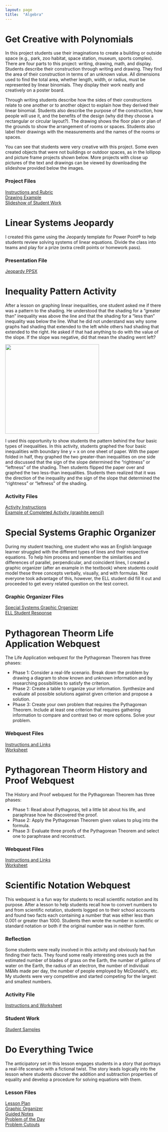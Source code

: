 ```yaml
---
layout: page
title:  "Algebra"
---
```


# Get Creative with Polynomials
  
In this project students use their imaginations to create a building or outside space (e.g., park, zoo habitat, space station, museum, sports complex). There are four parts to this project: writing, drawing, math, and display. Students describe their construction through writing and drawing. They find the area of their construction in terms of an unknown value. All dimensions used to find the total area, whether length, width, or radius, must be represented by linear binomials. They display their work neatly and creatively on a poster board.

Through writing students describe how the sides of their constructions relate to one another or to another object to explain how they derived their linear binomial. Students also describe the purpose of the construction, how people will use it, and the benefits of the design (why did they choose a rectangular or circular layout?). The drawing shows the floor plan or plan of the grounds to show the arrangement of rooms or spaces. Students also label their drawings with the measurements and the names of the rooms or spaces.

You can see that students were very creative with this project. Some even created objects that were not buildings or outdoor spaces, as in the lollipop and picture frame projects shown below. More projects with close up pictures of the text and drawings can be viewed by downloading the slideshow provided below the images.

### Project Files
<a href="https://lisasteaching.github.io/portfolio_teaching/algebra/Get-Creative-with-Polynomials-Rubric.pdf" target="_blank">Instructions and Rubric</a><br />
<a href="https://lisasteaching.github.io/portfolio_teaching/algebra/Get-Creative-with-Polynomials-Drawing-Ex.pdf" target="_blank">Drawing Example</a><br />
<a href="https://lisasteaching.github.io/portfolio_teaching/algebra/Get-Creative-with-Polynomials.ppsx" target="_blank">Slideshow of Student Work</a>
                                                                                                                      
# Linear Systems Jeopardy

I created this game using the Jeopardy template for Power Point® to help students review solving systems of linear equations. Divide the class into teams and play for a prize (extra credit points or homework pass).

### Presentation File
<a href="https://lisasteaching.github.io/portfolio_teaching/algebra/Linear-Systems-Jeopardy.ppsx" target="_blank">Jeopardy PPSX</a>

# Inequality Pattern Activity

After a lesson on graphing linear inequalities, one student asked me if there was a pattern to the shading. He understood that the shading for a “greater than” inequality was above the line and that the shading for a “less than” inequality was below the line. What he did not understand was why some graphs had shading that extended to the left while others had shading that extended to the right. He asked if that had anything to do with the value of the slope. If the slope was negative, did that mean the shading went left?

<img class="size-medium wp-image-4302 alignright" src="https://lisasteaching.github.io/portfolio_teaching/images/Graphing-Linear-Inequalz-Pattern-300x286.png" alt="" width="300" height="286" />

I used this opportunity to show students the pattern behind the four basic types of inequalities. In this activity, students graphed the four basic inequalities with boundary line y = x on one sheet of paper. With the paper folded in half, they graphed the two greater-than inequalities on one side and discussed that the sign of the slope determined the “rightness” or “leftness” of the shading. Then students flipped the paper over and graphed the two less-than inequalities. Students then realized that it was the direction of the inequality and the sign of the slope that determined the “rightness” or “leftness” of the shading.

### Activity Files
<a href="https://lisasteaching.github.io/portfolio_teaching/algebra/Graphing-Linear-Inequalz-Activity-Pattern.pdf" target="_blank">Activity Instructions</a><br />
<a href="https://lisasteaching.github.io/portfolio_teaching/algebra/Graphing-Linear-Inequalz-Activity-Ex.pdf" target="_blank">Example of Completed Activity (graphite pencil)</a>

                                                                                                                      
# Special Systems Graphic Organizer

During my student teaching, one student who was an English language learner struggled with the different types of lines and their respective equations. To help him process and remember the similarities and differences of parallel, perpendicular, and coincident lines, I created a graphic organizer (after an example in the textbook) where students could model these three concepts verbally, visually, and with formulas. Not everyone took advantage of this, however, the ELL student did fill it out and proceeded to get every related question on the test correct.

### Graphic Organizer Files
<a href="https://lisasteaching.github.io/portfolio_teaching/algebra/Special-Systems-Graphic-Organizer.pdf" target="_blank">Special Systems Graphic Organizer</a><br />
<a href="https://lisasteaching.github.io/portfolio_teaching/algebra/ELL-Graphic-Org-FH.pdf" target="_blank">ELL Student Response</a>

# Pythagorean Theorm Life Application Webquest

The Life Application webquest for the Pythagorean Theorem has three phases:</p>

* Phase 1: Consider a real-life scenario. Break down the problem by drawing a diagram to show known and unknown information and by researching possibilities to satisfy the criterion.
* Phase 2: Create a table to organize your information. Synthesize and evaluate all possible solutions against given criterion and propose a solution.
* Phase 3: Create your own problem that requires the Pythagorean Theorem. Include at least one criterion that requires gathering information to compare and contrast two or more options. Solve your problem.

### Webquest Files
<a href="https://lisasteaching.github.io/portfolio_teaching/algebra/pythagorean-theorem-life-app-webquest.pdf" target="_blank">Instructions and Links</a> <br/>
<a href="https://lisasteaching.github.io/portfolio_teaching/algebra/pythagorean-theorem-life-app-worksheet.pdf" target="_blank">Worksheet</a>

# Pythagorean Theorm History and Proof Webquest

The History and Proof webquest for the Pythagorean Theorem has three phases:</p>

* Phase 1: Read about Pythagoras, tell a little bit about his life, and paraphrase how he discovered the proof.
* Phase 2: Apply the Pythagorean Theorem given values to plug into the formula.
* Phase 3: Evaluate three proofs of the Pythagorean Theorem and select one to paraphrase and reconstruct.

### Webquest Files
<a href="https://lisasteaching.github.io/portfolio_teaching/algebra/pythagorean-theorem-history-proof-webquest.pdf" target="_blank">Instructions and Links</a> <br/>
<a href="https://lisasteaching.github.io/portfolio_teaching/algebra/pythagorean-theorem-history-proof-worksheet.pdf" target="_blank">Worksheet</a>

# Scientific Notation Webquest

This webquest is a fun way for students to recall scientific notation and its purpose. After a lesson to help students recall how to convert numbers to and from scientific notation, students logged on to their school accounts and found two facts each containing a number that was either less than 0.001 or greater than 1000. Students then wrote the number in scientific or standard notation or both if the original number was in neither form.

### Reflection
Some students were really involved in this activity and obviously had fun finding their facts. They found some really interesting ones such as the estimated number of blades of grass on the Earth, the number of gallons of water on the Earth, the radius of an electron, the number of individual M&Ms made per day, the number of people employed by McDonald's, etc. My students were very competitive and started competing for the largest and smallest numbers.
### Activity File
<a href=“https://lisasteaching.github.io/portfolio_teaching/algebra/Scientific-Notation-Webquest.pdf”>Instructions and Worksheet</a>
### Student Work
<a href=“https://lisasteaching.github.io/portfolio_teaching/algebra/Scientific-Notation-Student-Samples.pdf”>Student Samples</a>

# Do Everything Twice

The anticipatory set in this lesson engages students in a story that portrays a real-life scenario with a fictional twist. The story leads logically into the lesson where students discover the addition and subtraction properties of equality and develop a procedure for solving equations with them.
 
### Lesson Files
<a href="https://lisasteaching.github.io/portfolio_teaching/algebra/Do-Everything-Twice-Lesson.pdf" target="_blank">Lesson Plan</a><br/>
<a href="https://lisasteaching.github.io/portfolio_teaching/algebra/Do-Everything-Twice-GraphicOrg.pdf" target="_blank">Graphic Organizer</a><br/>
<a href="https://lisasteaching.github.io/portfolio_teaching/algebra/Do-Everything-Twice-GuidedNotes.pdf" target="_blank">Guided Notes</a><br/>
<a href="https://lisasteaching.github.io/portfolio_teaching/algebra/Do-Everything-Twice-Problem.pdf" target="_blank">Problem of the Day</a><br/>
<a href="https://lisasteaching.github.io/portfolio_teaching/algebra/Do-Everything-Twice-Problem-Cutouts.pdf" target="_blank">Problem Cutouts</a>
